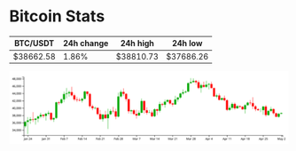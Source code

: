 # Bitcoin Stats

BTC/USDT|24h change|24h high|24h low|
|---|---|---|---|
|$38662.58|1.86%|$38810.73|$37686.26|

<img src="./chart.svg">
